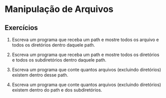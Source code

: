 # Manipulação de Arquivos


## Exercícios

1) Escreva um programa que receba um path e mostre todos os arquivo e todos os diretórios dentro daquele path.

2) Escreva um programa que receba um path e mostre todos os diretórios e todos os subdiretórios dentro daquele path.

3) Escreva um programa que conte quantos arquivos (excluindo diretórios) existem dentro desse path.

4) Escreva um programa que conte quantos arquivos (excluindo diretórios) existem dentro do path e dos subdiretórios.
